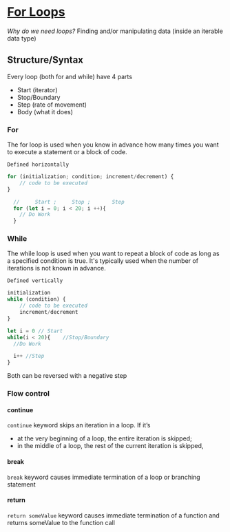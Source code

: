 # [For Loops](https://login.codingdojo.com/m/612/15813/115700)
*Why do we need loops?*
Finding and/or manipulating data (inside an iterable data type)
## Structure/Syntax
Every loop (both for and while) have 4 parts
- Start (iterator)
- Stop/Boundary
- Step (rate of movement)
- Body (what it does)
### For
The for loop is used when you know in advance how many times you want to execute a statement or a block of code.
    
    Defined horizontally
```js
for (initialization; condition; increment/decrement) {
    // code to be executed
}
```
```js
  //     Start ;     Stop ;       Step
  for (let i = 0; i < 20; i ++){
    // Do Work
  }
```
### While
The while loop is used when you want to repeat a block of code as long as a specified condition is true. It's typically used when the number of iterations is not known in advance.

    Defined vertically
```js
initialization
while (condition) {
    // code to be executed
    increment/decrement
}
```
```js
let i = 0 // Start
while(i < 20){    //Stop/Boundary
  //Do Work

  i++ //Step
}
```

Both can be reversed with a negative step
### Flow control
#### continue
`continue` keyword skips an iteration in a loop. 
If it’s 
- at the very beginning of a loop, the entire iteration is skipped; 
- in the middle of a loop, the rest of the current iteration is skipped, 

#### break
`break` keyword causes immediate termination of a loop or branching statement

#### return
`return someValue` keyword causes immediate termination of a function and returns someValue to the function call 